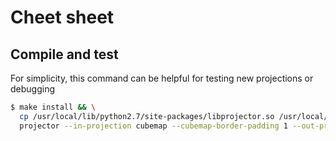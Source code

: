 # Cheet sheet

## Compile and test

For simplicity, this command can be helpful for testing new projections or debugging

```sh
$ make install && \
  cp /usr/local/lib/python2.7/site-packages/libprojector.so /usr/local/data/virtualenvs/projector/lib/python2.7/site-packages && \
  projector --in-projection cubemap --cubemap-border-padding 1 --out-projection equirectangular examples/cubemap2equirectangular/cubemap_+x.jpg examples/cubemap2equirectangular/cubemap_-x.jpg examples/cubemap2equirectangular/cubemap_+y.jpg examples/cubemap2equirectangular/cubemap_-y.jpg examples/cubemap2equirectangular/cubemap_+z.jpg examples/cubemap2equirectangular/cubemap_-z.jpg
```
